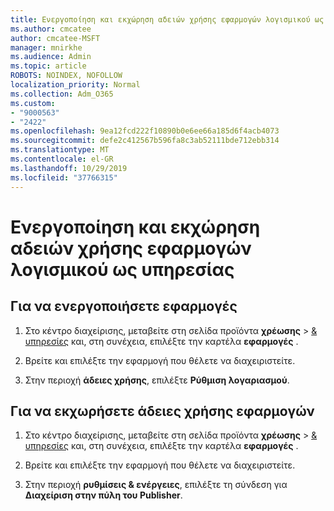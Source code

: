 ```yaml
---
title: Ενεργοποίηση και εκχώρηση αδειών χρήσης εφαρμογών λογισμικού ως υπηρεσίας
ms.author: cmcatee
author: cmcatee-MSFT
manager: mnirkhe
ms.audience: Admin
ms.topic: article
ROBOTS: NOINDEX, NOFOLLOW
localization_priority: Normal
ms.collection: Adm_O365
ms.custom:
- "9000563"
- "2422"
ms.openlocfilehash: 9ea12fcd222f10890b0e6ee66a185d6f4acb4073
ms.sourcegitcommit: defe2c412567b596fa8c3ab52111bde712ebb314
ms.translationtype: MT
ms.contentlocale: el-GR
ms.lasthandoff: 10/29/2019
ms.locfileid: "37766315"
---
```

# <a name="activate-and-assign-software-as-a-service-app-licenses"></a>Ενεργοποίηση και εκχώρηση αδειών χρήσης εφαρμογών λογισμικού ως υπηρεσίας 

## <a name="to-activate-apps"></a>Για να ενεργοποιήσετε εφαρμογές

1. Στο κέντρο διαχείρισης, μεταβείτε στη σελίδα προϊόντα **χρέωσης** > [& υπηρεσίες](https://go.microsoft.com/fwlink/p/?linkid=842054) και, στη συνέχεια, επιλέξτε την καρτέλα **εφαρμογές** .

2. Βρείτε και επιλέξτε την εφαρμογή που θέλετε να διαχειριστείτε.

3. Στην περιοχή **άδειες χρήσης**, επιλέξτε **Ρύθμιση λογαριασμού**.  

## <a name="to-assign-app-licenses"></a>Για να εκχωρήσετε άδειες χρήσης εφαρμογών

1. Στο κέντρο διαχείρισης, μεταβείτε στη σελίδα προϊόντα **χρέωσης** > [& υπηρεσίες](https://go.microsoft.com/fwlink/p/?linkid=842054) και, στη συνέχεια, επιλέξτε την καρτέλα **εφαρμογές** .

2. Βρείτε και επιλέξτε την εφαρμογή που θέλετε να διαχειριστείτε.  

3. Στην περιοχή **ρυθμίσεις & ενέργειες**, επιλέξτε τη σύνδεση για **Διαχείριση στην πύλη του Publisher**.